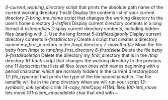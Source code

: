 *0-current_working_directory* script that prints the absolute path name of the current working directory
*1-listit* Display the contents list of your current directory
*2-bring_me_home* script that changes the working directory to the user’s home directory
*3-listfiles* Display current directory contents in a long format
*4-listmorefiles* Display current directory contents, including hidden files (starting with .). Use the long format
*5-listfilesdigitonly* Display current directory contents
*6-firstdirectory* Create a script that creates a directory named my_first_directory in the /tmp/ directory
*7-movethatfile* Move the file betty from /tmp/ to /tmp/my_first_directory
*8-firstdelete* Delete the file betty
*9-firstdirdeletion* Delete the directory my_first_directory that is in the /tmp directory
*10-back* script that changes the working directory to the previous one
*11-lists*script that lists all files (even ones with names beginning with a period character, which are normally hidden) in the current directory/boot
*12-file_type*cript that prints the type of the file named iamafile. The file iamafile will be in the /tmp directory when we will run your script
*13-symbolic_link* symbolic link
*14-copy_html*Copy HTML files
*100-lets_move* lets move
*101-clean_emacs*delete char that end with ~